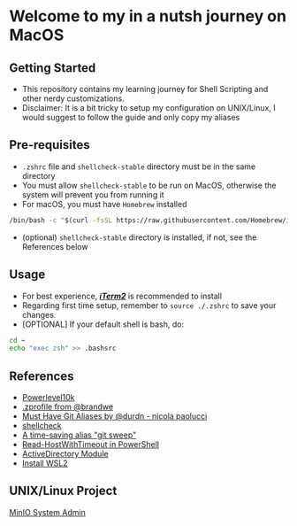 # Welcome to my in a nutsh journey on MacOS
## Getting Started
- This repository contains my learning journey for Shell Scripting and other nerdy customizations. 
- Disclaimer: It is a bit tricky to setup my configuration on UNIX/Linux, I would suggest to follow the guide and only copy my aliases
## Pre-requisites
- `.zshrc` file and `shellcheck-stable` directory must be in the same directory
- You must allow `shellcheck-stable` to be run on MacOS, otherwise the system will prevent you from running it
- For macOS, you must have `Homebrew` installed
```bash
/bin/bash -c "$(curl -fsSL https://raw.githubusercontent.com/Homebrew/install/HEAD/install.sh)"
```
- (optional) `shellcheck-stable` directory is installed, if not, see the References below 

## Usage
- For best experience, ***[iTerm2](https://iterm2.com/)*** is recommended to install
- Regarding first time setup, remember to `source ./.zshrc` to save your changes. 
- [OPTIONAL] If your default shell is bash, do:
```bash
cd ~
echo "exec zsh" >> .bashsrc
```

## References
- [Powerlevel10k](https://github.com/romkatv/powerlevel10k#getting-started)
- [.zprofile from @brandwe](https://github.com/brandwe/Zprofile)
- [Must Have Git Aliases by @durdn - nicola paolucci](http://durdn.com/blog/2012/11/22/must-have-git-aliases-advanced-examples/)
- [shellcheck](https://github.com/koalaman/shellcheck#from-your-terminal)
- [A time-saving alias "git sweep"](https://dev.to/colinkiama/a-time-saving-git-alias-git-sweep-bhn)
- [Read-HostWithTimeout in PowerShell](https://stackoverflow.com/questions/43733089/how-to-configure-a-timeout-for-read-host-in-powershell)
- [ActiveDirectory Module](https://learn.microsoft.com/en-us/powershell/module/activedirectory/?view=windowsserver2022-ps)
- [Install WSL2](https://superuser.com/questions/1780111/cant-update-wsl-to-version-2)
  
## UNIX/Linux Project
[MinIO System Admin](https://github.com/LaansDole/unix-sysadm-minio)

